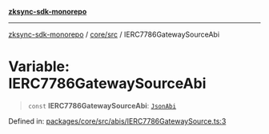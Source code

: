 [**zksync-sdk-monorepo**](../../../README.md)

***

[zksync-sdk-monorepo](../../../README.md) / [core/src](../README.md) / IERC7786GatewaySourceAbi

# Variable: IERC7786GatewaySourceAbi

> `const` **IERC7786GatewaySourceAbi**: [`JsonAbi`](../type-aliases/JsonAbi.md)

Defined in: [packages/core/src/abis/IERC7786GatewaySource.ts:3](https://github.com/dutterbutter/zksync-sdk/blob/128d557933eb10f01edd78c0b3392137ca480daf/packages/core/src/abis/IERC7786GatewaySource.ts#L3)
